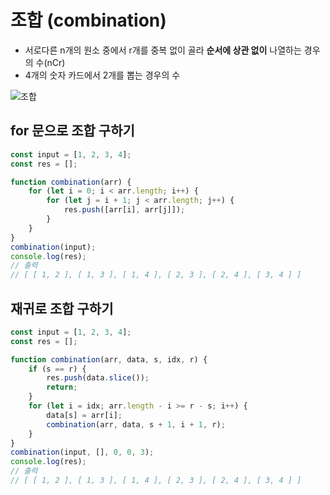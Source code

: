 # 조합 (combination)

- 서로다른 n개의 원소 중에서 r개를 중복 없이 골라 **순서에 상관 없이** 나열하는 경우의 수(nCr)
- 4개의 숫자 카드에서 2개를 뽑는 경우의 수

![조합](https://user-images.githubusercontent.com/65802921/137614483-92c8f9c9-6b3d-40ba-82a3-e2c7d4a00591.jpg)


## for 문으로 조합 구하기

```jsx
const input = [1, 2, 3, 4];
const res = [];

function combination(arr) {
    for (let i = 0; i < arr.length; i++) {
        for (let j = i + 1; j < arr.length; j++) {
            res.push([arr[i], arr[j]]);
        }
    }
}
combination(input);
console.log(res);
// 출력
// [ [ 1, 2 ], [ 1, 3 ], [ 1, 4 ], [ 2, 3 ], [ 2, 4 ], [ 3, 4 ] ]
```

## 재귀로 조합 구하기

```jsx
const input = [1, 2, 3, 4];
const res = [];

function combination(arr, data, s, idx, r) {
    if (s == r) {
        res.push(data.slice());
        return;
    }
    for (let i = idx; arr.length - i >= r - s; i++) {
        data[s] = arr[i];
        combination(arr, data, s + 1, i + 1, r);
    }
}
combination(input, [], 0, 0, 3);
console.log(res);
// 출력
// [ [ 1, 2 ], [ 1, 3 ], [ 1, 4 ], [ 2, 3 ], [ 2, 4 ], [ 3, 4 ] ]
```